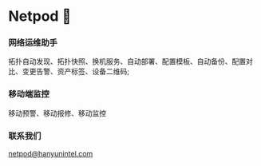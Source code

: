 # Netpod 👋

<!--
**netpod/Netpod** is a ✨ _special_ ✨ repository because its `README.md` (this file) appears on your GitHub profile.

Here are some ideas to get you started:

- 🔭 I’m currently working on ...
- 🌱 I’m currently learning ...
- 👯 I’m looking to collaborate on ...
- 🤔 I’m looking for help with ...
- 💬 Ask me about ...
- 📫 How to reach me: ...
- 😄 Pronouns: ...
- ⚡ Fun fact: ...
-->
### 网络运维助手
拓扑自动发现、拓扑快照、换机服务、自动部署、配置模板、自动备份、配置对比、变更告警、资产标签、设备二维码;
### 移动端监控
移动预警、移动报修、移动监控
### 联系我们
netpod@hanyunintel.com


